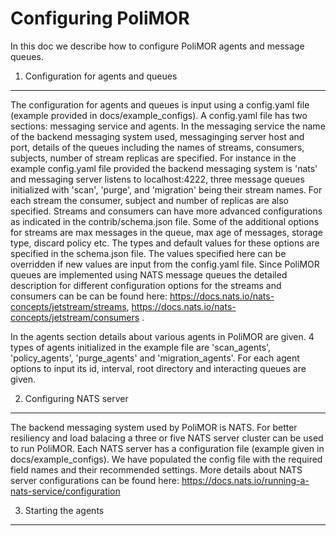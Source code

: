 Configuring PoliMOR
===================
In this doc we describe how to configure PoliMOR agents and message queues.

1. Configuration for agents and queues
--------------------------------------
The configuration for agents and queues is input using a config.yaml file (example provided in docs/example_configs). A config.yaml file has two sections: messaging service and agents. In the messaging service the name of the backend messaging system used, messaginging server host and port, details of the queues including the names of streams, consumers, subjects, number of stream replicas are specified. For instance in the example config.yaml file provided the backend messaging system is 'nats' and messaging server listens to localhost:4222, three message queues initialized with 'scan', 'purge', and 'migration' being their stream names. For each stream the consumer, subject and number of replicas are also specified.
Streams and consumers can have more advanced configurations as indicated in the contrib/schema.json file. Some of the additional options for streams are max messages in the queue, max age of messages, storage type, discard policy etc. The types and default values for these options are specified in the schema.json file. The values specified here can be overridden if new values are input from the config.yaml file.
Since PoliMOR queues are implemented using NATS message queues the detailed description for different configuration options for the streams and consumers can be can be found here: https://docs.nats.io/nats-concepts/jetstream/streams, https://docs.nats.io/nats-concepts/jetstream/consumers . 


In the agents section details about various agents in PoliMOR are given. 4 types of agents initialized in the example file are 'scan_agents', 'policy_agents', 'purge_agents' and 'migration_agents'. For each agent options to input its id, interval, root directory and interacting queues are given.




2. Configuring NATS server
--------------------------
The backend messaging system used by PoliMOR is NATS. For better resiliency and load balacing a three or five NATS server cluster can be used to run PoliMOR. Each NATS server has a configuration file (example given in docs/example_configs). We have populated the config file with the required field names and their recommended settings. More details about NATS server configurations can be found here:  https://docs.nats.io/running-a-nats-service/configuration


3. Starting the agents 
----------------------
